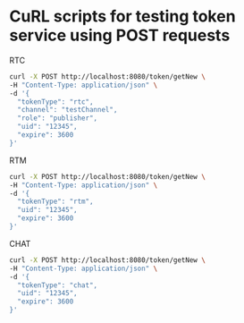 # CuRL scripts for testing token service using POST requests

RTC

```bash
curl -X POST http://localhost:8080/token/getNew \
-H "Content-Type: application/json" \
-d '{
  "tokenType": "rtc",
  "channel": "testChannel",
  "role": "publisher",
  "uid": "12345",
  "expire": 3600
}'

```

RTM

```bash
curl -X POST http://localhost:8080/token/getNew \
-H "Content-Type: application/json" \
-d '{
  "tokenType": "rtm",
  "uid": "12345",
  "expire": 3600
}'

```

CHAT

```bash
curl -X POST http://localhost:8080/token/getNew \
-H "Content-Type: application/json" \
-d '{
  "tokenType": "chat",
  "uid": "12345",
  "expire": 3600
}'

```
